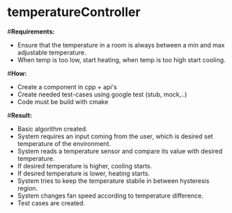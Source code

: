 # temperatureController

#**Requirements:**
- Ensure that the temperature in a room is always between a min and max adjustable temperature. 
- When temp is too low, start heating, when temp is too high start cooling.
  
#**How:**
- Create a component in cpp + api's 
- Create needed test-cases using google test (stub, mock,..)
- Code must be build with cmake
  
#**Result:**
- Basic algorithm created.
- System requires an input coming from the user, which is desired set temperature of the environment.
- System reads a temperature sensor and compare its value with desired temperature.
- If desired temperature is higher, cooling starts.
- If desired temperature is lower, heating starts.
- System tries to keep the temperature stabile in between hysteresis region.
- System changes fan speed according to temperature difference.
- Test cases are created.
